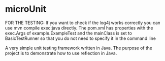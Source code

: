 microUnit
=========
FOR THE TESTING: If you want to check if the log4j works correctly you can use mvn compile exec:java directly. The pom.xml has properties with the exec.Args of example.ExampleTest and the mainClass is set to BasicTestRunner so that you do not need to specify it in the command line


A very simple unit testing framework written in Java. The purpose of the project is to demonstrate how to use reflection in Java.
